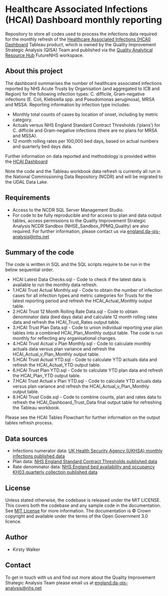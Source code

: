 # Healthcare Associated Infections (HCAI) Dashboard monthly reporting
Repository to store all codes used to process the infections data required for the monthly refresh of the [Healthcare Associated Infections (HCAI) Dashboard](https://future.nhs.uk/Quality/view?objectID=38943952) Tableau product, which is owned by the Quality Improvement Strategic Analysis (QISA) Team and published via the [Quality Analytical Resource Hub](https://future.nhs.uk/Quality/groupHome) FutureNHS workspace.

## About this project
The dashboard summarises the number of healthcare associated infections reported by NHS Acute Trusts by Organisation (and aggregated to ICB and Region) for the following infection types: C. difficile, Gram-negative infections (E. Coli, Klebsiella spp. and Pseudomonas aeruginosa), MRSA and MSSA. Reporting information by infection type includes:
-  Monthly total counts of cases by location of onset, including by metric category.
-  Actuals versus NHS England Standard Contract Thresholds (‘plans’) for C. difficile and Gram-negative infections (there are no plans for MRSA and MSSA).
-  12 month rolling rates per 100,000 bed days, based on actual numbers and quarterly bed days data.

Further information on data reported and methodology is provided within the [HCAI Dashboard](https://future.nhs.uk/Quality/view?objectID=38943952)

Note the code and the Tableau workbook data refresh is currently all run in the National Commissioning Data Repository (NCDR) and will be migrated to the UDAL Data Lake.

## Requirements
-  Access to the NCDR SQL Server Management Studio.
-  For code to be fully reproducible and for access to plan and data output tables, access permissions to the Quality Improvement Strategic Analysis NCDR Sandbox (NHSE_Sandbox_PPMQ_Quality) are also required. For further information, please contact us via england.da-qis-analysis@nhs.net

## Summary of the code	
The code is written in SQL and the SQL scripts require to be run in the below sequential order.
- HCAI Latest Data Checks.sql - Code to check if the latest data is available to run the monthly data refresh.
- 1.HCAI Trust Actual Monthly.sql - Code to obtain the number of infection cases for all infection types and metric categories for Trusts for the latest reporting period and refresh the HCAI_Actual_Monthly output table.
- 2.HCAI Trust 12 Month Rolling Rate Data.sql - Code to obtain denominator data (bed days data) and calculate 12 month rolling rates data and refresh the HCAI_Trust_Rates output table.
- 3.HCAI Trust Plan Data.sql - Code to union individual reporting year plan tables into a combined HCAI_Plan_Monthly output table. The code is run monthly for reflecting any organisational changes.
- 4.HCAI Trust Actual v Plan Monthly.sql - Code to calculate monthly actuals data versus plan variance and refresh the HCAI_Actual_v_Plan_Monthly output table.
- 5.HCAI Trust Actual YTD.sql - Code to calculate YTD actuals data and refresh the HCAI_Actual_YTD output table.
- 6.HCAI Trust Plan YTD.sql - Code to calculate YTD plan data and refresh the HCAI_Plan_YTD output table.
- 7.HCAI Trust Actual v Plan YTD.sql - Code to calculate YTD actuals data versus plan variance and refresh the HCAI_Actual_v_Plan_Monthly output table.
- 8.HCAI Trust Code.sql - Code to combine counts, plan and rates data to refresh the HCAI_Dashboard_Trust_Data final output table for refreshing the Tableau workbook.

Please see the HCAI Tables Flowchart for further information on the output tables refresh process.

## Data sources
-	Infections numerator data:  [UK Health Security Agency (UKHSA) monthly infections published data](https://www.gov.uk/government/statistics/mrsa-mssa-gram-negative-bacteraemia-and-cdi-monthly-data-2024-to-2025)
-	Plan data:  [NHS England Standard Contract Thresholds published data](https://www.england.nhs.uk/publication/minimising-clostridioides-difficile-and-gram-negative-bloodstream-infections/)
-	Rate denominator data:  [NHS England bed availability and occupancy KH03 quarterly collection published data](https://www.england.nhs.uk/statistics/statistical-work-areas/bed-availability-and-occupancy/bed-availability-and-occupancy-kh03/)

## License
Unless stated otherwise, the codebase is released under the MIT LICENSE. This covers both the codebase and any sample code in the documentation.
See [MIT License](https://github.com/nhsengland/QISA-HCAI-dashboard-BAU/blob/main/LICENSE) for more information.
The documentation is © Crown copyright and available under the terms of the Open Government 3.0 licence.

## Author
- Kirsty Walker

## Contact
To get in touch with us and find out more about the Quality Improvement Strategic Analysis Team please email us at england.da-qis-analysis@nhs.net
